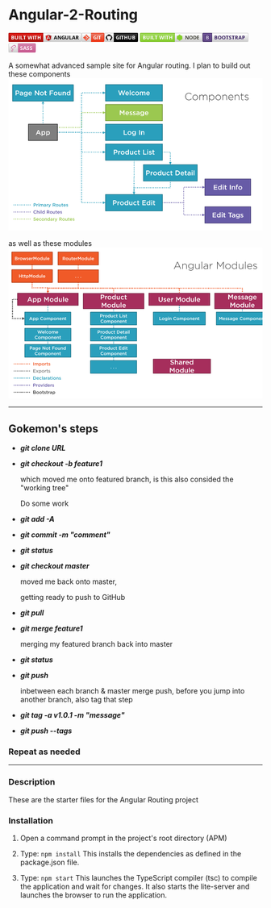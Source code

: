 # Angular-2-Routing

![](https://github.com/gokemon/tuts-plus/blob/master/images/builtWith/angular-long.png)![](https://github.com/gokemon/tuts-plus/blob/master/images/builtWith/git-short.png)![](https://github.com/gokemon/tuts-plus/blob/master/images/builtWith/github-short.png) ![](https://github.com/gokemon/tuts-plus/blob/master/images/builtWith/node-long.png)![](https://github.com/gokemon/tuts-plus/blob/master/images/builtWith/bootstrap-short.png)![](https://github.com/gokemon/tuts-plus/blob/master/images/builtWith/sass-short.png)

A somewhat advanced sample site for Angular routing.
I plan to build out these components
![](https://github.com/gokemon/Angular-2-Routing/blob/master/saves/A2Rt-coms.PNG)

as well as these modules
![](https://github.com/gokemon/Angular-2-Routing/blob/master/saves/A2Rt-modules.PNG)


----------

## Gokemon's steps ##
- ***git clone URL***
- ***git checkout -b feature1***
	
	which moved me onto featured branch, is this also consided the "working tree"

	Do some work

- ***git add -A***
- ***git commit -m "comment"***
- ***git status***
- ***git checkout master***
	
	moved me back onto master, 

	getting ready to push to GitHub

- ***git pull***
- ***git merge feature1***
	
	merging my featured branch back into master

- ***git status***
- ***git push***

	inbetween each branch & master merge push, before you jump into another branch, also tag that step

- ***git tag 	-a v1.0.1 	-m "message"***
- ***git push --tags***

	

### Repeat as needed


----------


### Description

These are the starter files for the Angular Routing project

### Installation

1) Open a command prompt in the project's root directory (APM)

2) Type: `npm install`
    This installs the dependencies as defined in the package.json file.
    
3) Type: `npm start`
    This launches the TypeScript compiler (tsc) to compile the application and wait for changes. 
    It also starts the lite-server and launches the browser to run the application.
